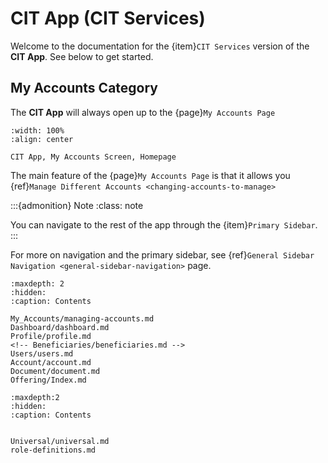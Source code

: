 # CIT App (CIT Services)

Welcome to the documentation for the {item}`CIT Services` version of the **CIT App**. See below to get started. 

## My Accounts Category

The **CIT App** will always open up to the {page}`My Accounts Page`  

```{lazyfigure} _static/solo_app/My_Accounts/overview-screen.webp
:width: 100%
:align: center

CIT App, My Accounts Screen, Homepage
```

The main feature of the {page}`My Accounts Page` is that it allows you {ref}`Manage Different Accounts <changing-accounts-to-manage>`

:::{admonition} Note
:class: note

You can navigate to the rest of the app through the {item}`Primary Sidebar`.
:::

For more on navigation and the primary sidebar, see {ref}`General Sidebar Navigation <general-sidebar-navigation>` page.

```{toctree}
:maxdepth: 2
:hidden:
:caption: Contents

My_Accounts/managing-accounts.md
Dashboard/dashboard.md
Profile/profile.md
<!-- Beneficiaries/beneficiaries.md -->
Users/users.md
Account/account.md
Document/document.md
Offering/Index.md
```

```{toctree}
:maxdepth:2
:hidden:
:caption: Contents


Universal/universal.md
role-definitions.md
```